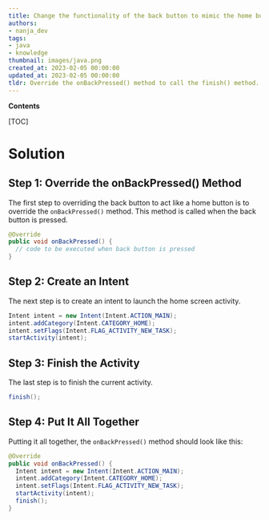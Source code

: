 ```yaml
---
title: Change the functionality of the back button to mimic the home button
authors:
- nanja_dev
tags:
- java
- knowledge
thumbnail: images/java.png
created_at: 2023-02-05 00:00:00
updated_at: 2023-02-05 00:00:00
tldr: Override the onBackPressed() method to call the finish() method.
---
```


**Contents**

[TOC]

# Solution

## Step 1: Override the onBackPressed() Method

The first step to overriding the back button to act like a home button is to override the `onBackPressed()` method. This method is called when the back button is pressed.

```java
@Override 
public void onBackPressed() { 
  // code to be executed when back button is pressed 
} 
```

## Step 2: Create an Intent

The next step is to create an intent to launch the home screen activity.

```java
Intent intent = new Intent(Intent.ACTION_MAIN); 
intent.addCategory(Intent.CATEGORY_HOME); 
intent.setFlags(Intent.FLAG_ACTIVITY_NEW_TASK); 
startActivity(intent); 
```

## Step 3: Finish the Activity

The last step is to finish the current activity.

```java
finish(); 
```

## Step 4: Put It All Together

Putting it all together, the `onBackPressed()` method should look like this:

```java
@Override 
public void onBackPressed() { 
  Intent intent = new Intent(Intent.ACTION_MAIN); 
  intent.addCategory(Intent.CATEGORY_HOME); 
  intent.setFlags(Intent.FLAG_ACTIVITY_NEW_TASK); 
  startActivity(intent); 
  finish(); 
} 
```
